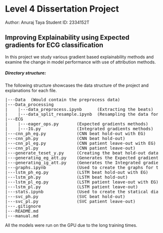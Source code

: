 # Level 4 Dissertation Project

Author: Anuraj Taya
Student ID: 2334152T

## Improving Explainability using Expected gradients for ECG classification

In this project we study various gradient based explainability methods and examine the change in model performance with use of attribution methods. 

##### Directory structure:

The following structure showcases the data structure of the project and explanations for each file.

<pre>
|---Data  (Would contain the preprocess data)
|---Data_processing
|    |---data_preprocess.ipynb      (Extracting the beats)
|    |---data_split_resample.ipynb  (Resampling the data for patient leave-out method)
|---ECG
|    |---eager_ops.py       (Expected gradients methods)
|    |---IG.py              (Integrated gradients methods)
|---cnn_ph_eg.py            (CNN beat hold-out with EG)
|---cnn_ph.py               (CNN beat hold-out)
|---cnn_pl_eg.py            (CNN patient leave-out with EG)
|---cnn_pl.py               (CNN patient leave-out)
|---generate_teset_y.py     (Creating the beat hold-out data for graph generations)
|---generating_eg_att.py    (Generates the Expected gradient attributions for every model)
|---generating_ig_att.py    (Generates the Integrated gradient attributions for every model)
|---graphs.ipynb            (Used to create the graphs for the thesis)
|---lstm_ph_eg.py           (LSTM beat hold-out with EG)
|---lstm_ph.py              (LSTM beat hold-out)
|---lstm_pl_eg.py           (LSTM patient leave-out with EG)
|---lstm_pl.py              (LSTM patient leave-out)
|---stats.ipynb             (Used to create the statical diagrams and tables)
|---svc_ph.py               (SVC beat hold-out)
|---svc_pl.py               (SVC patient leave-out)
|---.gitignore
|---README.md
|---manual.md 
</pre>

All the models were run on the GPU due to the long training times.